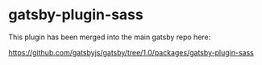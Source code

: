 # gatsby-plugin-sass

This plugin has been merged into the main gatsby repo here:

https://github.com/gatsbyjs/gatsby/tree/1.0/packages/gatsby-plugin-sass

